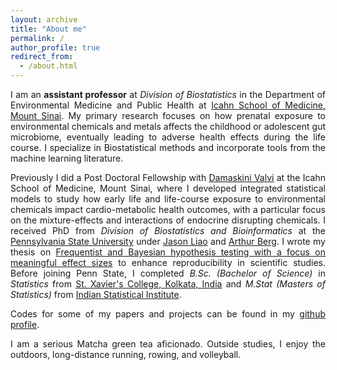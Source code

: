 ```yaml
---
layout: archive
title: "About me"
permalink: /
author_profile: true
redirect_from: 
  - /about.html
---
```


<span style="text-align: justify"> 

I am an **assistant professor** at _Division of Biostatistics_ in the Department of Environmental Medicine and Public Health at <span style = "color:blue">[Icahn School of Medicine, Mount Sinai](https://icahn.mssm.edu/about/departments/environmental-public-health)</span>. My primary research focuses on how prenatal exposure to environmental chemicals and metals affects the childhood or adolescent gut microbiome, eventually leading to adverse health effects during the life course. I specialize in Biostatistical methods and incorporate tools from the machine learning literature. 

Previously I did a Post Doctoral Fellowship with <span style ="color:blue">[Damaskini Valvi](https://profiles.mountsinai.org/valvi-damaskini)</span> at the Icahn School of Medicine, Mount Sinai, where I developed integrated statistical models to study how early life and life-course exposure to environmental chemicals impact cardio-metabolic health outcomes, with a particular focus on the mixture-effects and interactions of endocrine disrupting chemicals. I received PhD from _Division of Biostatistics and Bioinformatics_ at the <span style ="color:blue">[Pennsylvania State University](https://med.psu.edu/)</span> under <span style ="color:blue">[Jason Liao](https://sites.google.com/site/jiangangliao/)</span> and <span style ="color:blue">[Arthur Berg](http://www.personal.psu.edu/asb17/Homepage/Welcome.html)</span>. I wrote my thesis on <span style ="color:blue">[Frequentist and Bayesian hypothesis testing with a focus on meaningful effect sizes](https://www.proquest.com/pagepdf/2569643656?accountid=41157)</span> to enhance reproducibility in scientific studies. <span style="text-align: justify"> Before joining Penn State, I completed _B.Sc. (Bachelor of Science)_ in _Statistics_ from <span style ="color:blue">[St. Xavier's College, Kolkata, India](http://www.sxccal.edu/)</span> and _M.Stat (Masters of Statistics)_ from <span style ="color:blue">[Indian Statistical Institute](https://www.isical.ac.in/)</span>.</span>

Codes for some of my papers and projects can be found in my <span style ="color:blue">[github profile](https://github.com/vishalmidya)</span>.

<span style="text-align: justify">I am a serious Matcha green tea aficionado. Outside studies, I enjoy the outdoors, long-distance running, rowing, and volleyball.</span>
